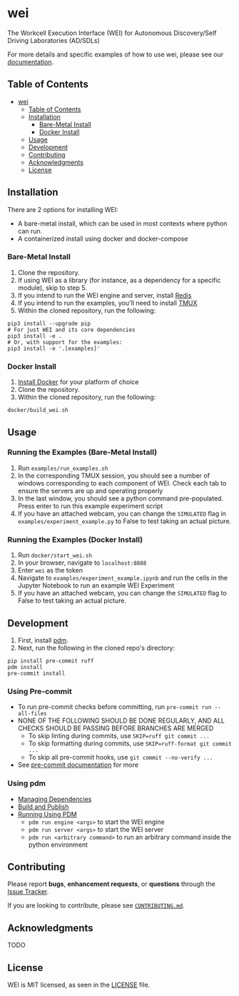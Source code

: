 # wei

<!-- TODO: Add badges -->
<!-- [![PyPI version](https://badge.fury.io/py/mdlearn.svg)](https://badge.fury.io/py/mdlearn) -->
<!-- [![Documentation Status](https://readthedocs.org/projects/mdlearn/badge/?version=latest)](https://mdlearn.readthedocs.io/en/latest/?badge=latest) -->

The Workcell Execution Interface (WEI) for Autonomous Discovery/Self Driving Laboratories (AD/SDLs)

For more details and specific examples of how to use wei, please see our [documentation](https://rpl-wei.readthedocs.io/en/latest/).

## Table of Contents
- [wei](#wei)
  - [Table of Contents](#table-of-contents)
  - [Installation](#installation)
    - [Bare-Metal Install](#bare-metal-install)
    - [Docker Install](#docker-install)
  - [Usage](#usage)
  - [Development](#development)
  - [Contributing](#contributing)
  - [Acknowledgments](#acknowledgments)
  - [License](#license)

## Installation

There are 2 options for installing WEI:

- A bare-metal install, which can be used in most contexts where python can run.
- A containerized install using docker and docker-compose

### Bare-Metal Install

1. Clone the repository.
2. If using WEI as a library (for instance, as a dependency for a specific module), skip to step 5.
3. If you intend to run the WEI engine and server, install [Redis](https://redis.io/docs/getting-started/)
4. If you intend to run the examples, you'll need to install [TMUX](https://github.com/tmux/tmux/wiki/Installing)
5. Within the cloned repository, run the following:

```
pip3 install --upgrade pip
# For just WEI and its core dependencies
pip3 install -e .
# Or, with support for the examples:
pip3 install -e '.[examples]'
```

### Docker Install

1. [Install Docker](https://docs.docker.com/engine/install/) for your platform of choice
2. Clone the repository.
3. Within the cloned repository, run the following:

```
docker/build_wei.sh
```

## Usage

### Running the Examples (Bare-Metal Install)

1. Run `examples/run_examples.sh`
2. In the corresponding TMUX session, you should see a number of windows corresponding to each component of WEI. Check each tab to ensure the servers are up and operating properly
3. In the last window, you should see a python command pre-populated. Press enter to run this example experiment script
5. If you have an attached webcam, you can change the `SIMULATED` flag in `examples/experiment_example.py` to False to test taking an actual picture.

### Running the Examples (Docker Install)

1. Run `docker/start_wei.sh`
2. In your browser, navigate to `localhost:8888`
3. Enter `wei` as the token
4. Navigate to `examples/experiment_example.ipynb` and run the cells in the Jupyter Notebook to run an example WEI Experiment
5. If you have an attached webcam, you can change the `SIMULATED` flag to False to test taking an actual picture.

## Development

1. First, install [pdm](https://pdm-project.org/latest/#installation).
2. Next, run the following in the cloned repo's directory:

```
pip install pre-commit ruff
pdm install
pre-commit install
```

### Using Pre-commit

- To run pre-commit checks before committing, run `pre-commit run --all-files`
- NONE OF THE FOLLOWING SHOULD BE DONE REGULARLY, AND ALL CHECKS SHOULD BE PASSING BEFORE BRANCHES ARE MERGED
    - To skip linting during commits, use `SKIP=ruff git commit ...`
    - To skip formatting during commits, use `SKIP=ruff-format git commit ...`
    - To skip all pre-commit hooks, use `git commit --no-verify ...`
- See [pre-commit documentation](https://pre-commit.com) for more

### Using pdm

- [Managing Dependencies](https://pdm-project.org/latest/usage/dependency/)
- [Build and Publish](https://pdm-project.org/latest/usage/publish/)
- [Running Using PDM](https://pdm-project.org/latest/usage/scripts/)
  - `pdm run engine <args>` to start the WEI engine
  - `pdm run server <args>` to start the WEI server
  - `pdm run <arbitrary command>` to run an arbitrary command inside the python environment


## Contributing

Please report **bugs**, **enhancement requests**, or **questions** through the [Issue Tracker](https://github.com/AD-SDL/wei/issues).

If you are looking to contribute, please see [`CONTRIBUTING.md`](https://github.com/AD-SDL/wei/blob/main/CONTRIBUTING.md).


## Acknowledgments

TODO

## License

WEI is MIT licensed, as seen in the [LICENSE](./LICENSE) file.
